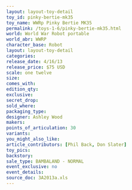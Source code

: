 ```yaml
---
layout: layout-toy-detail 
toy_id: pinky-bertie-mk35
toy_name: WWRp Pinky Bertie MK35
permalink: /toys-1-6/pinky-bertie-mk35.html
world: World War Robot portable
world_abr: WWRP
character_base: Robot
layout: layout-toy-detail
categories: 
release_date: 4/16/13
release_price: $75 USD
scale: one twelve
size: 
comes_with: 
edition_qty: 
exclusive: 
secret_drop: 
sold_where: 
packaging_type: 
designer: Ashley Wood
makers: 
points_of_articulation: 30
variants: 
you_might_also_like: 
article_contributors: [Phil Back, Don Slater]
toy_pics: 
backstory: 
sale_type: BAMBALAND - NORMAL
event_exclusive: no
event_details: 
source_doc: 3A2013a.xls
---
```

